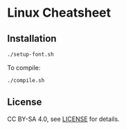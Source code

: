 # Linux Cheatsheet

## Installation

```bash
./setup-font.sh
```

To compile:

```bash
./compile.sh
```

## License

CC BY-SA 4.0, see [LICENSE](LICENSE) for details.
